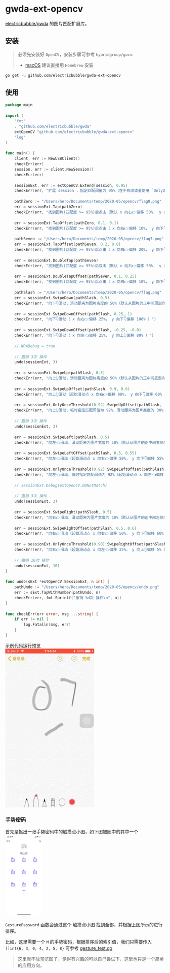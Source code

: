# gwda-ext-opencv

[electricbubble/gwda](https://github.com/electricbubble/gwda) 的图片匹配扩展库。

## 安装

> 必须先安装好 `OpenCV`，安装步骤可参考 `hybridgroup/gocv`:
> - [macOS](https://github.com/hybridgroup/gocv#macos) 
> 建议直接用 `Homebrew` 安装

```bash
go get -u github.com/electricbubble/gwda-ext-opencv
```

## 使用
```go
package main

import (
	"fmt"
	. "github.com/electricbubble/gwda"
	extOpenCV "github.com/electricbubble/gwda-ext-opencv"
	"log"
)

func main() {
	client, err := NewUSBClient()
	checkErr(err)
	session, err := client.NewSession()
	checkErr(err)

	sessionExt, err := extOpenCV.Extend(session, 0.95)
	checkErr(err, "扩展 session ，指定匹配阀值为 95%（在不修改或者使用 `OnlyOnceThreshold` 的情况下）")

	pathZero := "/Users/hero/Documents/temp/2020-05/opencv/flag0.png"
	err = sessionExt.Tap(pathZero)
	checkErr(err, "找到图片(匹配度 >= 95%)后点击（默认 x 向右👉偏移 50%， y 向下👇偏移 50%）")

	err = sessionExt.TapOffset(pathZero, 0.1, 0.1)
	checkErr(err, "找到图片(匹配度 >= 95%)后点击（ x 向右👉偏移 10%， y 向下👇偏移 10%）")

	pathSeven := "/Users/hero/Documents/temp/2020-05/opencv/flag7.png"
	err = sessionExt.TapOffset(pathSeven, 0.2, 0.8)
	checkErr(err, "找到图片(匹配度 >= 95%)后点击（ x 向右👉偏移 20%， y 向下👇偏移 80%）")

	err = sessionExt.DoubleTap(pathSeven)
	checkErr(err, "找到图片(匹配度 >= 95%)后双击（默认 x 向右👉偏移 50%， y 向下👇偏移 50%）")

	err = sessionExt.DoubleTapOffset(pathSeven, 0.1, 0.25)
	checkErr(err, "找到图片(匹配度 >= 95%)后点击（ x 向右👉偏移 10%， y 向下👇偏移 25%）")

	pathSlash := "/Users/hero/Documents/temp/2020-05/opencv/flag.png"
	err = sessionExt.SwipeDown(pathSlash, 0.5)
	checkErr(err, "向下👇滑动，滑动距离为图片高度的 50%（默认从图片的正中间顶部向底部滑动，默认滑动距离为 1个 图片高度）")

	err = sessionExt.SwipeDownOffset(pathSlash, 0.25, 1)
	checkErr(err, "向下👇滑动（ x 向右👉偏移 25%， y 向下👇偏移 100% ）")

	err = sessionExt.SwipeDownOffset(pathSlash, -0.25, -0.8)
	checkErr(err, "向下👇滑动（ x 向左👈偏移 25%， y 向上👆偏移 80% ）")

	// WDADebug = true

	// 撤销 3次 操作
	undo(sessionExt, 3)

	err = sessionExt.SwipeUp(pathSlash, 0.5)
	checkErr(err, "向上👆滑动，滑动距离为图片高度的 50%（默认从图片的正中间底部向顶部滑动，默认滑动距离为 1个 图片高度）")

	err = sessionExt.SwipeUpOffset(pathSlash, 0.9, 0.6)
	checkErr(err, "向上👆滑动（起始滑动点 x 向右👉偏移 90%， y 向下👇偏移 60% ）")

	err = sessionExt.OnlyOnceThreshold(0.92).SwipeUpOffset(pathSlash, -0.1, -0.05, 0.3)
	checkErr(err, "向上👆滑动，临时指定匹配阀值为 92%，滑动距离为图片高度的 30%（起始滑动点 x 向左👈偏移 10%， y 向上👆偏移 5% ）")

	// 撤销 3次 操作
	undo(sessionExt, 3)

	err = sessionExt.SwipeLeft(pathSlash, 0.5)
	checkErr(err, "向左👈滑动，滑动距离为图片宽度的 50%（默认从图片的正中间右侧向左侧滑动，默认滑动距离为 1个 图片宽度）")

	err = sessionExt.SwipeLeftOffset(pathSlash, 0.5, 0.55)
	checkErr(err, "向左👈滑动（起始滑动点 x 向右👉偏移 50%， y 向下👇偏移 55% ）")

	err = sessionExt.OnlyOnceThreshold(0.92).SwipeLeftOffset(pathSlash, -0.15, -0.25)
	checkErr(err, "向左👈滑动，临时指定匹配阀值为 92%（起始滑动点 x 向左👈偏移 15%， y 向上👆偏移 25% ）")

	// sessionExt.Debug(extOpenCV.DmNotMatch)

	// 撤销 3次 操作
	undo(sessionExt, 3)

	err = sessionExt.SwipeRight(pathSlash, 0.5)
	checkErr(err, "向右👉滑动，滑动距离为图片宽度的 50%（默认从图片的正中间左侧向右侧滑动，默认滑动距离为 1个 图片宽度）")

	err = sessionExt.SwipeRightOffset(pathSlash, 0.5, 0.6)
	checkErr(err, "向右👉滑动（起始滑动点 x 向右👉偏移 50%， y 向下👇偏移 60% ）")

	err = sessionExt.OnlyOnceThreshold(0.90).SwipeRightOffset(pathSlash, -0.25, -0.05)
	checkErr(err, "向右👉滑动（起始滑动点 x 向左👈偏移 25%， y 向上👆偏移 5% ）")

	// 撤销 10次 操作
	undo(sessionExt, 10)
}

func undo(sExt *extOpenCV.SessionExt, n int) {
	pathUndo := "/Users/hero/Documents/temp/2020-05/opencv/undo.png"
	err := sExt.TapWithNumber(pathUndo, n)
	checkErr(err, fmt.Sprintf("撤销 %d次 操作\n", n))
}

func checkErr(err error, msg ...string) {
	if err != nil {
		log.Fatalln(msg, err)
	}
}

```

示例代码运行预览  
![gwda-ext-opencv](https://raw.githubusercontent.com/electricbubble/ImageHosting/master/img/202005221801_gwda_ext_opencv.gif)


### 手势密码
首先是抠出一张手势密码中的触摸点小图，如下图被圈中的其中一个  
<img src="https://raw.githubusercontent.com/electricbubble/ImageHosting/master/img/20200525101820.png" alt="gesture-password" style="zoom:25%;" />  

`GesturePassword` 函数会通过这个 触摸点小图 找到全部，并根据上图所示的进行排序。

比如，这里需要一个 `M` 的手势密码，根据排序后的索引值，我们只需要传入 `[]int{6, 3, 0, 4, 2, 5, 8}`
可参考 [gesture_test.go](./gesture_test.go)
> 这里就不放预览图了，觉得有兴趣的可以自己尝试下，这里也只是一个简单的应用方向。 